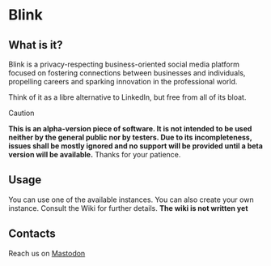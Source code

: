 # Blink

## What is it?
Blink is a privacy-respecting business-oriented social media platform focused on fostering connections between businesses and individuals, propelling careers and sparking innovation in the professional world.

Think of it as a libre alternative to LinkedIn, but free from all of its bloat.

> [!CAUTION]
> **This is an alpha-version piece of software. It is not intended to be used neither by the general public nor by testers. Due to its incompleteness, issues shall be mostly ignored and no support will be provided until a beta version will be available.** Thanks for your patience.


## Usage
You can use one of the available instances. You can also create your own instance. Consult the Wiki for further details. **The wiki is not written yet**

## Contacts
Reach us on <a rel="me" href="https://mastodon.social/@blinknetwork">Mastodon</a>
